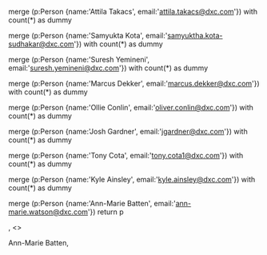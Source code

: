 
merge (p:Person {name:'Attila Takacs', email:'attila.takacs@dxc.com'})
with count(*) as dummy


merge (p:Person {name:'Samyukta Kota', email:'samyuktha.kota-sudhakar@dxc.com'})
with count(*) as dummy


merge (p:Person {name:'Suresh Yemineni', email:'suresh.yemineni@dxc.com'})
with count(*) as dummy


merge (p:Person {name:'Marcus Dekker', email:'marcus.dekker@dxc.com'})
with count(*) as dummy

merge (p:Person {name:'Ollie Conlin', email:'oliver.conlin@dxc.com'})
with count(*) as dummy

merge (p:Person {name:'Josh Gardner', email:'jgardner@dxc.com'})
with count(*) as dummy

merge (p:Person {name:'Tony Cota', email:'tony.cota1@dxc.com'})
with count(*) as dummy

merge (p:Person {name:'Kyle Ainsley', email:'kyle.ainsley@dxc.com'})
with count(*) as dummy

    
merge (p:Person {name:'Ann-Marie Batten', email:'ann-marie.watson@dxc.com'})
return p
 
   
   ,  <>
   



Ann-Marie Batten,  
 
 
 
 
 
